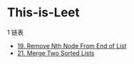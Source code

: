 # This-is-Leet

1 链表

- [19. Remove Nth Node From End of List](https://github.com/FrankQixin/This-is--Leet/blob/main/%E9%93%BE%E8%A1%A8/19.%20Remove%20Nth%20Node%20From%20End%20of%20List.md)
- [21. Merge Two Sorted Lists](https://github.com/FrankQixin/This-is--Leet/blob/main/%E9%93%BE%E8%A1%A8/21.%20Merge%20Two%20Sorted%20Lists.md)
